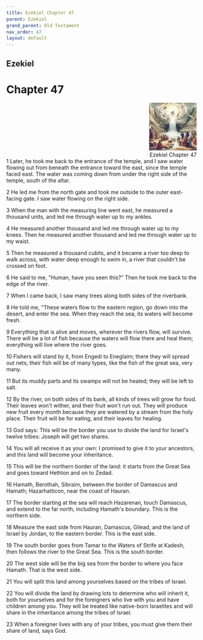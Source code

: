 ```yaml
---
title: Ezekiel Chapter 47
parent: Ezekiel
grand_parent: Old Testament
nav_order: 47
layout: default
---
```


## Ezekiel

# Chapter 47

<div style="clear: both; text-align: right;">
    <img src="/assets/Image/Ezekiel/500/47.jpg" alt="Ezekiel Chapter 47" class="chapter-image" style="max-width: 25%; height: auto;"/>
    <figcaption style="font-size: 14px;">Ezekiel Chapter 47</figcaption>
</div>
1 Later, he took me back to the entrance of the temple, and I saw water flowing out from beneath the entrance toward the east, since the temple faced east. The water was coming down from under the right side of the temple, south of the altar.

2 He led me from the north gate and took me outside to the outer east-facing gate. I saw water flowing on the right side.

3 When the man with the measuring line went east, he measured a thousand units, and led me through water up to my ankles.

4 He measured another thousand and led me through water up to my knees. Then he measured another thousand and led me through water up to my waist.

5 Then he measured a thousand cubits, and it became a river too deep to walk across, with water deep enough to swim in, a river that couldn't be crossed on foot.

6 He said to me, "Human, have you seen this?" Then he took me back to the edge of the river.

7 When I came back, I saw many trees along both sides of the riverbank.

8 He told me, "These waters flow to the eastern region, go down into the desert, and enter the sea. When they reach the sea, its waters will become fresh.

9 Everything that is alive and moves, wherever the rivers flow, will survive. There will be a lot of fish because the waters will flow there and heal them; everything will live where the river goes.

10 Fishers will stand by it, from Engedi to Eneglaim; there they will spread out nets; their fish will be of many types, like the fish of the great sea, very many.

11 But its muddy parts and its swamps will not be healed; they will be left to salt.

12 By the river, on both sides of its bank, all kinds of trees will grow for food. Their leaves won't wither, and their fruit won't run out. They will produce new fruit every month because they are watered by a stream from the holy place. Their fruit will be for eating, and their leaves for healing.

13 God says: This will be the border you use to divide the land for Israel's twelve tribes: Joseph will get two shares.

14 You will all receive it as your own: I promised to give it to your ancestors, and this land will become your inheritance.

15 This will be the northern border of the land: it starts from the Great Sea and goes toward Hethlon and on to Zedad.

16 Hamath, Berothah, Sibraim, between the border of Damascus and Hamath; Hazarhatticon, near the coast of Hauran.

17 The border starting at the sea will reach Hazarenan, touch Damascus, and extend to the far north, including Hamath's boundary. This is the northern side.

18 Measure the east side from Hauran, Damascus, Gilead, and the land of Israel by Jordan, to the eastern border. This is the east side.

19 The south border goes from Tamar to the Waters of Strife at Kadesh, then follows the river to the Great Sea. This is the south border.

20 The west side will be the big sea from the border to where you face Hamath. That is the west side.

21 You will split this land among yourselves based on the tribes of Israel.

22 You will divide the land by drawing lots to determine who will inherit it, both for yourselves and for the foreigners who live with you and have children among you. They will be treated like native-born Israelites and will share in the inheritance among the tribes of Israel.

23 When a foreigner lives with any of your tribes, you must give them their share of land, says God.


